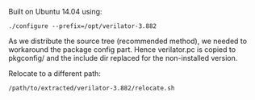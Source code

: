 Built on Ubuntu 14.04 using:

    ./configure --prefix=/opt/verilator-3.882

As we distribute the source tree (recommended method), we needed to
workaround the package config part. Hence verilator.pc is copied to
pkgconfig/ and the include dir replaced for the non-installed version.

Relocate to a different path:

    /path/to/extracted/verilator-3.882/relocate.sh
